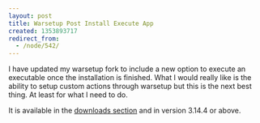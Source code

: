 ```yaml
---
layout: post
title: Warsetup Post Install Execute App
created: 1353893717
redirect_from:
  - /node/542/
---
```

I have updated my warsetup fork to include a new option to execute an executable once the installation is finished.  What I would really like is the ability to setup custom actions through warsetup but this is the next best thing.  At least for what I need to do.

It is available in the <a href="https://github.com/majorsilence/WarSetup-Fork/downloads">downloads section</a> and in version 3.14.4 or above.
